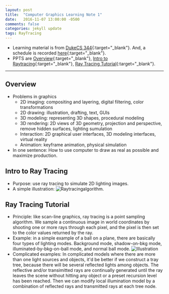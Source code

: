 ```yaml
---
layout: post
title:  "Computer Graphics Learning Note 1"
date:   2016-11-07 13:00:00 -0500
comments: false
categories: jekyll update
tags: RayTracing
---
```


- Learning material is from [DukeCS 344](https://www.cs.duke.edu/courses/compsci344/spring15/){:target="_blank"}. And, a schedule is recorded [here](../../../2016/11/07/Starting-to-learn-computer-graphics.html){:target="_blank"}.
- PPTS are [Overview](https://web.ics.purdue.edu/~zhan2600/assets/dukecs344/01intro.pdf){:target="_blank"}, [Intro to Raytracing](https://www.cs.duke.edu/courses/compsci344/spring15/classwork/02_raytracing/){:target="_blank"}, [Ray Tracing Tutorial](http://www.siggraph.org/education/materials/HyperGraph/raytrace/rtrace0.htm){:target="_blank"}.

---

## Overview
- Problems in graphics
     - 2D imaging: compositing and layering, digital filtering, color transformations
     - 2D drawing: illustration, drafting, text, GUIs
     - 3D modeling: representing 3D shapes, procedural modeling
     - 3D rendering: 2D views of 3D geometry, projection and perspective, remove hidden surfaces, lighting sumulation
     - Interaction: 2D graphical user interfaces, 3D modeling interfaces, virtual reality
     - Animation: keyframe animation, physical simulation
- In one sentence: How to use computer to draw as real as possible and maximize production.

## Intro to Ray Tracing
- Purpose: use ray tracing to simulate 2D lighting images.
- A simple illustration: ![Raytracingalgorithm](http:///web.ics.purdue.edu/~zhan2600/assets/dukecs344/raytracingalgorithm.png).

## Ray Tracing Tutorial
- Principle: like scan-line graphics, ray tracing is a point sampling algorithm. We sample a continuous image in world coordinates by shooting one or more rays through each pixel, and the pixel is then set to the color values returned by the ray.
- Example: in a simple example of a ball on a plane, there are basically four types of lighting modes. Background mode, shadow-on-bkg mode, illuminated-by-bkg-on-ball mode, and normal ball mode. ![Illustration](web.ics.purdue.edu/~zhan2600/assets/dukecs344/raytracingill.gif)
- Complicated examples: In complicated models where there are more than one light sources and objects, it'd be better if we construct a tray tree, because there will be several reflected lights among objects. The reflective and/or transimitted rays are continually generated until the ray leaves the scene without hitting any object or a preset recursion level has been reached. Then we can modify local illumination model by a combination of reflected rays and transmitted rays at each tree node.
